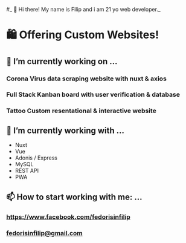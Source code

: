#_ 👋 Hi there! My name is Filip and i am 21 yo web developer._ 
# 🛍 Offering Custom Websites!

## 🔭 I’m currently working on ...
  ### Corona Virus data scraping website with nuxt & axios
  ### Full Stack Kanban board with user verification & database 
  ### Tattoo Custom resentational & interactive website
  
## 🌱 I’m currently working with ...
  * Nuxt
  * Vue
  * Adonis / Express
  * MySQL 
  * REST API
  * PWA
  
## 📫 How to start working with me: ...
  ### https://www.facebook.com/fedorisinfilip
  ### fedorisinfilip@gmail.com


